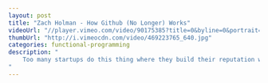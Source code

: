 ```yaml
--- 
layout: post
title: "Zach Holman - How Github (No Longer) Works"
videoUrl: "//player.vimeo.com/video/90175385?title=0&byline=0&portrait=0"
thumbUrl: "http://i.vimeocdn.com/video/469223765_640.jpg"
categories: functional-programming
description: "
    Too many startups do this thing where they build their reputation with all these great technical blog posts and fascinating public talks, and then they become a Real Company and suddenly decide they're too cool to be open and transparent. Maybe the lawyers get to them, or maybe all the cool ninja rockstars become managers.  In any case, I think that's stupid. I don't want GitHub to be one of those companies. I think the scaling problems we face — both technical and human — as we near five million users and 250 employees are super interesting to talk about and learn from.  A lot of my talks like How GitHub Uses GitHub to Build GitHub and posts like How GitHub Works are nifty, but they represent a snapshot of the company when we were 30-75 employees. We're 217 today, and things inevitably changed to grow the company to that scale.  This talk is a retrospective: it takes a closer look at specific things that we've said over the last few years, and then details the adjustments that were made as we've grown.
"
---
```

